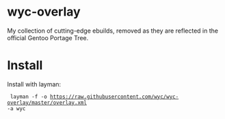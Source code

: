 wyc-overlay
===========
My collection of cutting-edge ebuilds, removed as they are reflected in the
official Gentoo Portage Tree.


Install
========
Install with layman:

<code> layman -f -o https://raw.githubusercontent.com/wyc/wyc-overlay/master/overlay.xml -a wyc </code>

